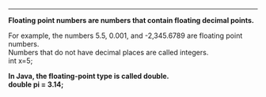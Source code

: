 
***
**Floating point numbers are numbers that contain floating decimal points.** 

For example, the numbers 5.5, 0.001, and -2,345.6789 are floating point numbers.    
Numbers that do not have decimal places are called integers.    
int x=5; 

**In Java, the floating-point type is called double.  
double pi = 3.14;** 
